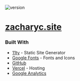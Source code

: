 ![version](https://img.shields.io/github/package-json/v/ZacharyCrespin/zacharyc.site "version")
# [zacharyc.site](https://zacharyc.site)

### Built With
- <a href="https://www.11ty.dev">11ty</a> - Static Site Generator
- <a href="https://fonts.google.com">Google Fonts</a> - Fonts and Icons
- <a href="https://github.com">GitHub</a>
- <a href="https://vercel.com">Vercel</a> - Hosting
- <a href="https://analytics.google.com/">Google Analytics</a>
